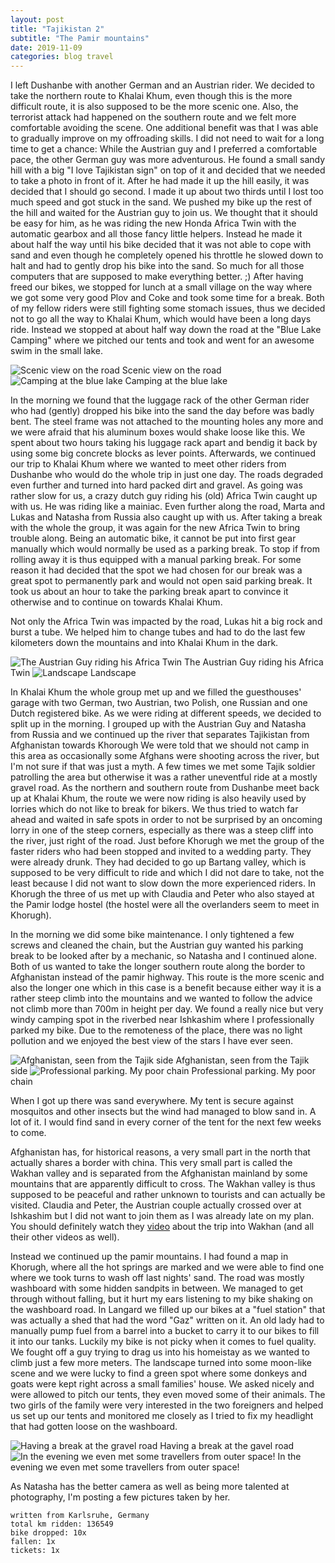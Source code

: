 ```yaml
---
layout: post
title: "Tajikistan 2"
subtitle: "The Pamir mountains"
date: 2019-11-09
categories: blog travel
---
```


I left Dushanbe with another German and an Austrian rider. 
We decided to take the northern route to Khalai Khum, even though this is the more difficult route, it is also supposed to be the more scenic one.
Also, the terrorist attack had happened on the southern route and we felt more comfortable avoiding the scene.
One additional benefit was that I was able to gradually improve on my offroading skills.
I did not need to wait for a long time to get a chance: While the Austrian guy and I preferred a comfortable pace, the other German guy was more adventurous.
He found a small sandy hill with a big "I love Tajikistan sign" on top of it and decided that we needed to take a photo in front of it.
After he had made it up the hill easily, it was decided that I should go second.
I made it up about two thirds until I lost too much speed and got stuck in the sand.
We pushed my bike up the rest of the hill and waited for the Austrian guy to join us.
We thought that it should be easy for him, as he was riding the new Honda Africa Twin with the automatic gearbox and all those fancy little helpers.
Instead he made it about half the way until his bike decided that it was not able to cope with sand and even though he completely opened his throttle he slowed down to halt and had to gently drop his bike into the sand.
So much for all those computers that are supposed to make everything better. ;)
After having freed our bikes, we stopped for lunch at a small village on the way where we got some very good Plov and Coke and took some time for a break.
Both of my fellow riders were still fighting some stomach issues, thus we decided not to go all the way to Khalai Khum, which would have been a long days ride.
Instead we stopped at about half way down the road at the "Blue Lake Camping" where we pitched our tents and took and went for an awesome swim in the small lake.

![Scenic view on the road][img1] Scenic view on the road
![Camping at the blue lake][img2] Camping at the blue lake

In the morning we found that the luggage rack of the other German rider who had (gently) dropped his bike into the sand the day before was badly bent.
The steel frame was not attached to the mounting holes any more and we were afraid that his aluminum boxes would shake loose like this.
We spent about two hours taking his luggage rack apart and bendig it back by using some big concrete blocks as lever points.
Afterwards, we continued our trip to Khalai Khum where we wanted to meet other riders from Dushanbe who would do the whole trip in just one day.
The roads degraded even further and turned into hard packed dirt and gravel.
As going was rather slow for us, a crazy dutch guy riding his (old) Africa Twin caught up with us.
He was riding like a mainiac.
Even further along the road, Marta and Lukas and Natasha from Russia also caught up with us.
After taking a break with the whole the group, it was again for the new Africa Twin to bring trouble along.
Being an automatic bike, it cannot be put into first gear manually which would normally be used as a parking break.
To stop if from rolling away it is thus equipped with a manual parking break.
For some reason it had decided that the spot we had chosen for our break was a great spot to permanently park and would not open said parking break.
It took us about an hour to take the parking break apart to convince it otherwise and to continue on towards Khalai Khum.

Not only the Africa Twin was impacted by the road, Lukas hit a big rock and burst a tube.
We helped him to change tubes and had to do the last few kilometers down the mountains and into Khalai Khum in the dark.

![The Austrian Guy riding his Africa Twin][img3] The Austrian Guy riding his Africa Twin
![Landscape][img4] Landscape

In Khalai Khum the whole group met up and we filled the guesthouses' garage with two German, two Austrian, two Polish, one Russian and one Dutch registered bike.
As we were riding at different speeds, we decided to split up in the morning.
I grouped up with the Austrian Guy and Natasha from Russia and we continued up the river that separates Tajikistan from Afghanistan towards Khorough
We were told that we should not camp in this area as occasionally some Afghans were shooting across the river, but I'm not sure if that was just a myth.
A few times we met some Tajik soldier patrolling the area but otherwise it was a rather uneventful ride at a mostly gravel road.
As the northern and southern route from Dushanbe meet back up at Khalai Khum, the route we were now riding is also heavily used by lorries which do not like to break for bikers.
We thus tried to watch far ahead and waited in safe spots in order to not be surprised by an oncoming lorry in one of the steep corners, especially as there was a steep cliff into the river, just right of the road.
Just before Khorugh we met the group of the faster riders who had been stopped and invited to a wedding party. They were already drunk.
They had decided to go up Bartang valley, which is supposed to be very difficult to ride and which I did not dare to take, not the least because I did not want to slow down the more experienced riders.
In Khorugh the three of us met up with Claudia and Peter who also stayed at the Pamir lodge hostel (the hostel were all the overlanders seem to meet in Khorugh).

In the morning we did some bike maintenance.
I only tightened a few screws and cleaned the chain, but the Austrian guy wanted his parking break to be looked after by a mechanic, so Natasha and I continued alone.
Both of us wanted to take the longer southern route along the border to Afghanistan instead of the pamir highway.
This route is the more scenic and also the longer one which in this case is a benefit because either way it is a rather steep climb into the mountains and we wanted to follow the advice not climb more than 700m in height per day.
We found a really nice but very windy camping spot in the riverbed near Ishkashim where I professionally parked my bike.
Due to the remoteness of the place, there was no light pollution and we enjoyed the best view of the stars I have ever seen.

![Afghanistan, seen from the Tajik side][img5] Afghanistan, seen from the Tajik side
![Professional parking. My poor chain][img6] Professional parking. My poor chain

When I got up there was sand everywhere.
My tent is secure against mosquitos and other insects but the wind had managed to blow sand in.
A lot of it.
I would find sand in every corner of the tent for the next few weeks to come.

Afghanistan has, for historical reasons, a very small part in the north that actually shares a border with china.
This very small part is called the Wakhan valley and is separated from the Afghanistan mainland by some mountains that are apparently difficult to cross.
The Wakhan valley is thus supposed to be peaceful and rather unknown to tourists and can actually be visited.
Claudia and Peter, the Austrian couple actually crossed over at Ishkashim but I did not want to join them as I was already late on my plan.
You should definitely watch they [video](https://www.youtube.com/watch?v=nOMglDcOTzE) about the trip into Wakhan (and all their other videos as well).

Instead we continued up the pamir mountains.
I had found a map in Khorugh, where all the hot springs are marked and we were able to find one where we took turns to wash off last nights' sand.
The road was mostly washboard with some hidden sandpits in between.
We managed to get through without falling, but it hurt my ears listening to my bike shaking on the washboard road.
In Langard we filled up our bikes at a "fuel station" that was actually a shed that had the word "Gaz" written on it.
An old lady had to manually pump fuel from a barrel into a bucket to carry it to our bikes to fill it into our tanks.
Luckily my bike is not picky when it comes to fuel quality.
We fought off a guy trying to drag us into his homeistay as we wanted to climb just a few more meters.
The landscape turned into some moon-like scene and we were lucky to find a green spot where some donkeys and goats were kept right across a small families' house.
We asked nicely and were allowed to pitch our tents, they even moved some of their animals.
The two girls of the family were very interested in the two foreigners and helped us set up our tents and monitored me closely as I tried to fix my headlight that had gotten loose on the washboard.

![Having a break at the gravel road][img7] Having a break at the gavel road
![In the evening we even met some travellers from outer space!][img8] In the evening we even met some travellers from outer space!


As Natasha has the better camera as well as being more talented at photography, I'm posting a few pictures taken by her.

```
written from Karlsruhe, Germany
total km ridden: 136549
bike dropped: 10x
fallen: 1x
tickets: 1x
```

[img1]: /img/20191102-tajikistan2-01.jpg
[img2]: /img/20191102-tajikistan2-02.jpg
[img3]: /img/20191102-tajikistan2-03.jpg
[img4]: /img/20191102-tajikistan2-04.jpg
[img5]: /img/20191102-tajikistan2-05.jpg
[img6]: /img/20191102-tajikistan2-06.jpg
[img7]: /img/20191102-tajikistan2-07.jpg
[img8]: /img/20191102-tajikistan2-08.jpg
